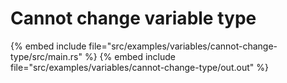 # Cannot change variable type

{% embed include file="src/examples/variables/cannot-change-type/src/main.rs" %}
{% embed include file="src/examples/variables/cannot-change-type/out.out" %}



